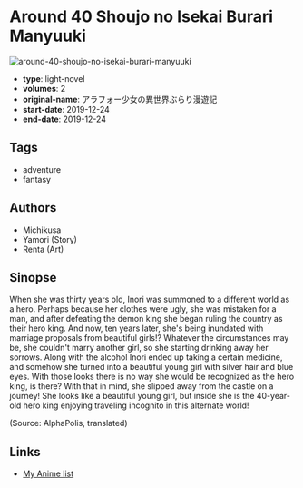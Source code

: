 # Around 40 Shoujo no Isekai Burari Manyuuki

![around-40-shoujo-no-isekai-burari-manyuuki](https://cdn.myanimelist.net/images/manga/3/235907.jpg)

-   **type**: light-novel
-   **volumes**: 2
-   **original-name**: アラフォー少女の異世界ぶらり漫遊記
-   **start-date**: 2019-12-24
-   **end-date**: 2019-12-24

## Tags

-   adventure
-   fantasy

## Authors

-   Michikusa
-   Yamori (Story)
-   Renta (Art)

## Sinopse

When she was thirty years old, Inori was summoned to a different world as a hero. Perhaps because her clothes were ugly, she was mistaken for a man, and after defeating the demon king she began ruling the country as their hero king. And now, ten years later, she's being inundated with marriage proposals from beautiful girls!? Whatever the circumstances may be, she couldn't marry another girl, so she starting drinking away her sorrows. Along with the alcohol Inori ended up taking a certain medicine, and somehow she turned into a beautiful young girl with silver hair and blue eyes. With those looks there is no way she would be recognized as the hero king, is there? With that in mind, she slipped away from the castle on a journey! She looks like a beautiful young girl, but inside she is the 40-year-old hero king enjoying traveling incognito in this alternate world!

(Source: AlphaPolis, translated)

## Links

-   [My Anime list](https://myanimelist.net/manga/125997/Around_40_Shoujo_no_Isekai_Burari_Manyuuki)
